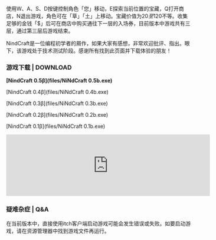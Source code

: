 使用W、A、S、D按键控制角色「您」移动，E探索当前位置的宝藏，Q打开商店，N退出游戏，角色可在「草」「土」上移动。宝藏价值为20$至120$不等。收集足够的金钱「$」后可在商店中购买通往下一层的入场券，目前版本中游戏共有三层，通过第三层后游戏结束。

NindCraft是一位编程初学者的屑作，如果大家有感想，非常欢迎批评、指出。眼下，该游戏处于技术测试阶段。感谢所有找到此页面并下载体验的朋友！  

### 游戏下载 | DOWNLOAD

**[NindCraft 0.5β](files/NiNdCraft 0.5b.exe)**

[NindCraft 0.4β](files/NiNdCraft 0.4b.exe)

[NindCraft 0.3β](files/NiNdCraft 0.3b.exe)

[NindCraft 0.2β](files/NiNdCraft 0.2b.exe)

[NindCraft 0.1β](files/NiNdCraft 0.1b.exe)

<iframe frameborder="0" src="https://itch.io/embed/1136842?bg_color=353535&amp;fg_color=dbdbdb&amp;link_color=4b4b4b&amp;border_color=333333" width="552" height="167"><a href="https://xnye.itch.io/nc">NindCraft by Xnye</a></iframe>

### 疑难杂症 | Q&A

在当前版本中，直接使用itch客户端启动游戏可能会发生错误或失败。如要启动游戏，请在资源管理器中找到游戏文件再运行。
